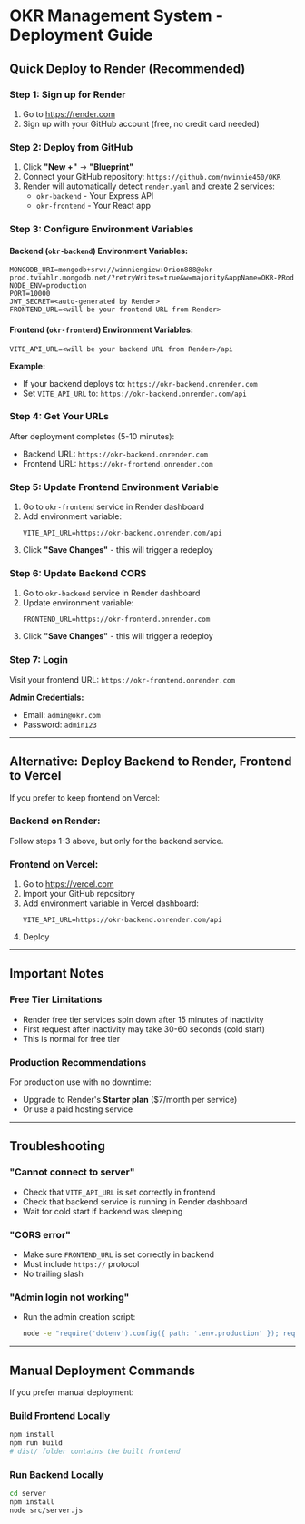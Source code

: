 # OKR Management System - Deployment Guide

## Quick Deploy to Render (Recommended)

### Step 1: Sign up for Render
1. Go to https://render.com
2. Sign up with your GitHub account (free, no credit card needed)

### Step 2: Deploy from GitHub
1. Click **"New +"** → **"Blueprint"**
2. Connect your GitHub repository: `https://github.com/nwinnie450/OKR`
3. Render will automatically detect `render.yaml` and create 2 services:
   - `okr-backend` - Your Express API
   - `okr-frontend` - Your React app

### Step 3: Configure Environment Variables

#### Backend (`okr-backend`) Environment Variables:
```
MONGODB_URI=mongodb+srv://winniengiew:Orion888@okr-prod.tviahlr.mongodb.net/?retryWrites=true&w=majority&appName=OKR-PRod
NODE_ENV=production
PORT=10000
JWT_SECRET=<auto-generated by Render>
FRONTEND_URL=<will be your frontend URL from Render>
```

#### Frontend (`okr-frontend`) Environment Variables:
```
VITE_API_URL=<will be your backend URL from Render>/api
```

**Example:**
- If your backend deploys to: `https://okr-backend.onrender.com`
- Set `VITE_API_URL` to: `https://okr-backend.onrender.com/api`

### Step 4: Get Your URLs
After deployment completes (5-10 minutes):
- Backend URL: `https://okr-backend.onrender.com`
- Frontend URL: `https://okr-frontend.onrender.com`

### Step 5: Update Frontend Environment Variable
1. Go to `okr-frontend` service in Render dashboard
2. Add environment variable:
   ```
   VITE_API_URL=https://okr-backend.onrender.com/api
   ```
3. Click **"Save Changes"** - this will trigger a redeploy

### Step 6: Update Backend CORS
1. Go to `okr-backend` service in Render dashboard
2. Update environment variable:
   ```
   FRONTEND_URL=https://okr-frontend.onrender.com
   ```
3. Click **"Save Changes"** - this will trigger a redeploy

### Step 7: Login
Visit your frontend URL: `https://okr-frontend.onrender.com`

**Admin Credentials:**
- Email: `admin@okr.com`
- Password: `admin123`

---

## Alternative: Deploy Backend to Render, Frontend to Vercel

If you prefer to keep frontend on Vercel:

### Backend on Render:
Follow steps 1-3 above, but only for the backend service.

### Frontend on Vercel:
1. Go to https://vercel.com
2. Import your GitHub repository
3. Add environment variable in Vercel dashboard:
   ```
   VITE_API_URL=https://okr-backend.onrender.com/api
   ```
4. Deploy

---

## Important Notes

### Free Tier Limitations
- Render free tier services spin down after 15 minutes of inactivity
- First request after inactivity may take 30-60 seconds (cold start)
- This is normal for free tier

### Production Recommendations
For production use with no downtime:
- Upgrade to Render's **Starter plan** ($7/month per service)
- Or use a paid hosting service

---

## Troubleshooting

### "Cannot connect to server"
- Check that `VITE_API_URL` is set correctly in frontend
- Check that backend service is running in Render dashboard
- Wait for cold start if backend was sleeping

### "CORS error"
- Make sure `FRONTEND_URL` is set correctly in backend
- Must include `https://` protocol
- No trailing slash

### "Admin login not working"
- Run the admin creation script:
  ```bash
  node -e "require('dotenv').config({ path: '.env.production' }); require('./scripts/createAdmin.js')"
  ```

---

## Manual Deployment Commands

If you prefer manual deployment:

### Build Frontend Locally
```bash
npm install
npm run build
# dist/ folder contains the built frontend
```

### Run Backend Locally
```bash
cd server
npm install
node src/server.js
```
